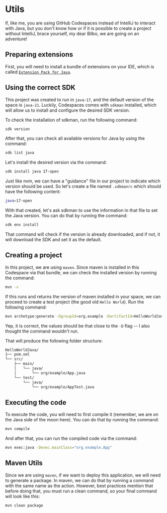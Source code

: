# Utils

If, like me, you are using GitHub Codespaces instead of IntelliJ to interact with Java, but you don't know how or if it is possible to create a project without IntelliJ, brace yourself, my dear Bilbo, we are going on an adventure!

## Preparing extensions

First, you will need to install a bundle of extensions on your IDE, which is called [`Extension Pack for Java`](https://marketplace.visualstudio.com/items?itemName=vscjava.vscode-java-pack).

## Using the correct SDK

This project was created to run in `java-17`, and the default version of the space is `java-21`. Luckily, Codespaces comes with `sdkman` installed, which will allow us to install and configure the desired SDK version.

To check the installation of sdkman, run the following command:

```bash
sdk version
```

After that, you can check all available versions for Java by using the command:

```bash
sdk list java
```

Let's install the desired version via the command:

```bash
sdk install java 17-open
```

Just like nvm, we can have a "guidance" file in our project to indicate which version should be used. So let's create a file named `.sdkmanrc` which should have the following content:

```bash
java=17-open
```

With that created, let's ask sdkman to use the information in that file to set the Java version. You can do that by running the command:

```bash
sdk env install
```

That command will check if the version is already downloaded, and if not, it will download the SDK and set it as the default.

## Creating a project

In this project, we are using `maven`. Since maven is installed in this Codespace via that bundle, we can check the installed version by running the command:

```bash
mvn -v
```

If this runs and returns the version of maven installed in your space, we can proceed to create a test project (the good old `Hello World`). Run the following command:

```bash
mvn archetype:generate -DgroupId=org.example -DartifactId=HelloWorldJava -DarchetypeArtifactId=maven-archetype-quickstart -DinteractiveMode=false
```

Yep, it is correct, the values should be that close to the `-D` flag -- I also thought the command wouldn't run.

That will produce the following folder structure:

```bash
HelloWorldJava/
├── pom.xml
└── src/
    ├── main/
    │   └── java/
    │       └── org/example/App.java
    └── test/
        └── java/
            └── org/example/AppTest.java
```

## Executing the code

To execute the code, you will need to first compile it (remember, we are on the Java side of the moon here). You can do that by running the command:

```bash
mvn compile
```

And after that, you can run the compiled code via the command:

```bash
mvn exec:java -Dexec.mainClass="org.example.App"
```

## Maven Utils

Since we are using `maven`, if we want to deploy this application, we will need to generate a package. In maven, we can do that by running a command with the same name as the action. However, best practices mention that before doing that, you must run a clean command, so your final command will look like this:

```bash
mvn clean package
```

